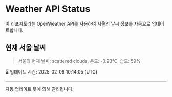 
# Weather API Status

이 리포지토리는 OpenWeather API를 사용하여 서울의 날씨 정보를 자동으로 업데이트합니다.

## 현재 서울 날씨
> 서울의 현재 날씨: scattered clouds, 온도: -3.23°C, 습도: 59%

⏳ 업데이트 시간: 2025-02-09 10:14:05 (UTC)

---
자동 업데이트 봇에 의해 관리됩니다.
